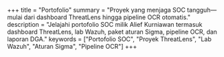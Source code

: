 +++
title = "Portofolio"
summary = "Proyek yang menjaga SOC tangguh—mulai dari dashboard ThreatLens hingga pipeline OCR otomatis."
description = "Jelajahi portofolio SOC milik Alief Kurniawan termasuk dashboard ThreatLens, lab Wazuh, paket aturan Sigma, pipeline OCR, dan laporan DGA."
keywords = ["Portofolio SOC", "Proyek ThreatLens", "Lab Wazuh", "Aturan Sigma", "Pipeline OCR"]
+++
